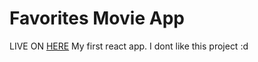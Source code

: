 # Favorites Movie App

LIVE ON [HERE](http://favorites-movie.herokuapp.com/)
My first react app. I dont like this project :d
